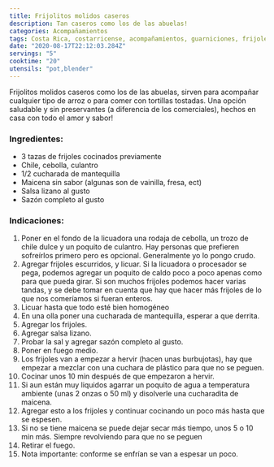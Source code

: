 ```yaml
---
title: Frijolitos molidos caseros
description: Tan caseros como los de las abuelas!
categories: Acompañamientos
tags: Costa Rica, costarricense, acompañamientos, guarniciones, frijoles, molidos
date: "2020-08-17T22:12:03.284Z"
servings: "5"
cooktime: "20"
utensils: "pot,blender"
---
```

Frijolitos molidos caseros como los de las abuelas, sirven para acompañar cualquier tipo de arroz o para comer con tortillas tostadas. Una opción saludable y sin preservantes (a diferencia de los comerciales), hechos en casa con todo el amor y sabor!

### Ingredientes:

- 3 tazas de frijoles cocinados previamente
- Chile, cebolla, culantro
- 1/2 cucharada de mantequilla
- Maicena sin sabor (algunas son de vainilla, fresa, ect)
- Salsa lizano al gusto
- Sazón completo al gusto

### Indicaciones:

1. Poner en el fondo de la licuadora una rodaja de cebolla, un trozo de chile dulce y un poquito de culantro. Hay personas que prefieren sofreírlos primero pero es opcional. Generalmente yo lo pongo crudo.
2. Agregar frijoles escurridos, y licuar. Si la licuadora o procesador se pega, podemos agregar un poquito de caldo poco a poco apenas como para que pueda girar. Si son muchos frijoles podemos hacer varias tandas, y se debe tomar en cuenta que hay que hacer más frijoles de lo que nos comeríamos si fueran enteros.
3. Licuar hasta que todo esté bien homogéneo 
4. En una olla poner una cucharada de mantequilla, esperar a que derrita. 
5. Agregar los frijoles. 
6. Agregar salsa lizano. 
7. Probar la sal y agregar sazón completo al gusto. 
8. Poner en fuego medio. 
9. Los frijoles van a empezar a hervir (hacen unas burbujotas), hay que empezar a mezclar con una cuchara de plástico para que no se peguen. 
10. Cocinar unos 10 min después de que empezaron a hervir.
11. Si aun están muy liquidos agarrar un poquito de agua a temperatura ambiente (unas 2 onzas o 50 ml) y disolverle una cucharadita de maicena.
12. Agregar esto a los frijoles y continuar cocinando un poco más hasta que se espesen.
13. Si no se tiene maicena se puede dejar secar más tiempo, unos 5 o 10 min más. Siempre revolviendo para que no se peguen
14. Retirar el fuego. 
15. Nota importante: conforme se enfrían se van a espesar un poco.